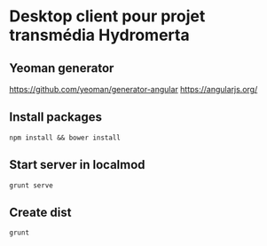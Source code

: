 # Desktop client pour projet transmédia Hydromerta

## Yeoman generator
https://github.com/yeoman/generator-angular
https://angularjs.org/

## Install packages
`npm install && bower install`

## Start server in localmod
`grunt serve`

## Create dist
`grunt`